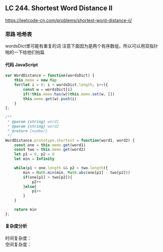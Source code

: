 ## LC 244. Shortest Word Distance II
https://leetcode-cn.com/problems/shortest-word-distance-ii/

### 思路 哈希表
wordsDict里可能有重复的词
注意下面因为是两个有序数组，所以可以用双指针啪的一下给他们拍扁
#### 代码 JavaScript

```JavaScript
var WordDistance = function(wordsDict) {
    this.memo = new Map
    for(let i = 0; i < wordsDict.length; i++){
        const w = wordsDict[i]
        if(!this.memo.has(w))this.memo.set(w, [])
        this.memo.get(w).push(i)
    }
};

/** 
 * @param {string} word1 
 * @param {string} word2
 * @return {number}
 */
WordDistance.prototype.shortest = function(word1, word2) {
    const one = this.memo.get(word1)
    const two = this.memo.get(word2)
    let p1 = 0, p2 = 0
    let min = Infinity

    while(p1 < one.length && p2 < two.length){
        min = Math.min(min, Math.abs(one[p1] - two[p2]))
        if(one[p1] > two[p2]){
            p2++
        }else{
            p1++
        }
    }

    return min
};


```

#### 复杂度分析
时间复杂度： </br>
空间复杂度：